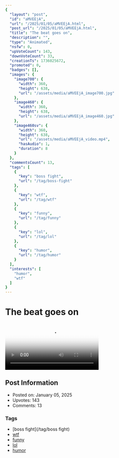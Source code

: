 ```yaml
---
{
  "layout": "post",
  "id": "aMVEEjA",
  "url": "/2025/01/05/aMVEEjA.html",
  "post_url": "/2025/01/05/aMVEEjA.html",
  "title": "The beat goes on",
  "description": "",
  "type": "Animated",
  "nsfw": 0,
  "upVoteCount": 143,
  "downVoteCount": 33,
  "creationTs": 1736025672,
  "promoted": 0,
  "badges": [],
  "images": {
    "image700": {
      "width": 360,
      "height": 638,
      "url": "/assets/media/aMVEEjA_image700.jpg"
    },
    "image460": {
      "width": 360,
      "height": 638,
      "url": "/assets/media/aMVEEjA_image460.jpg"
    },
    "image460sv": {
      "width": 360,
      "height": 638,
      "url": "/assets/media/aMVEEjA_video.mp4",
      "hasAudio": 1,
      "duration": 8
    }
  },
  "commentsCount": 13,
  "tags": [
    {
      "key": "boss fight",
      "url": "/tag/boss-fight"
    },
    {
      "key": "wtf",
      "url": "/tag/wtf"
    },
    {
      "key": "funny",
      "url": "/tag/funny"
    },
    {
      "key": "lol",
      "url": "/tag/lol"
    },
    {
      "key": "humor",
      "url": "/tag/humor"
    }
  ],
  "interests": [
    "humor",
    "wtf"
  ]
}
---
```


# The beat goes on

<video controls playsinline loop poster="/assets/media/aMVEEjA_image460.jpg">
  <source src="/assets/media/aMVEEjA_video.mp4" type="video/mp4">
  Your browser does not support the video tag.
</video>

## Post Information

- Posted on: January 05, 2025
- Upvotes: 143
- Comments: 13

### Tags

- [boss fight](/tag/boss fight)
- [wtf](/tag/wtf)
- [funny](/tag/funny)
- [lol](/tag/lol)
- [humor](/tag/humor)
